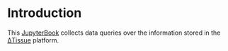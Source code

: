 # Introduction

This [JupyterBook](https://jupyterbook.org/) collects data queries
over the information stored in the [ΔTissue](https://wellcomeleap.org/delta-tissue/)
platform.
